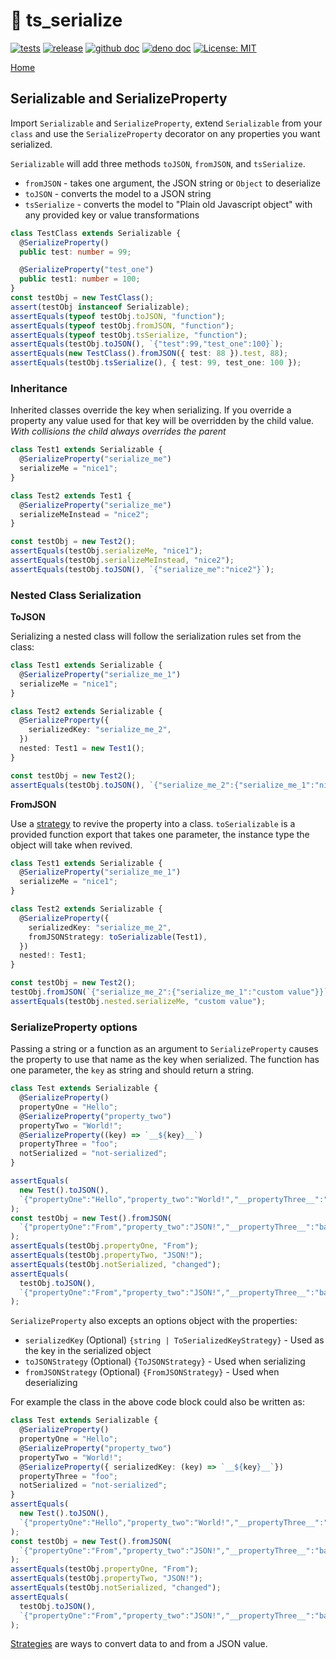 # 🥣 ts_serialize 

[![tests](https://github.com/GameBridgeAI/ts_serialize/workflows/tests/badge.svg)](https://github.com/GameBridgeAI/ts_serialize/workflows/tests/badge.svg) 
[![release](https://github.com/GameBridgeAI/ts_serialize/workflows/release/badge.svg)](https://github.com/GameBridgeAI/ts_serialize/workflows/release/badge.svg) 
[![github doc](https://img.shields.io/badge/github-doc-5279AA.svg)](https://gamebridgeai.github.io/ts_serialize)
[![deno doc](https://doc.deno.land/badge.svg)](https://doc.deno.land/https/deno.land/x/ts_serialize/mod.ts)
[![License: MIT](https://img.shields.io/badge/License-MIT-yellow.svg)](https://opensource.org/licenses/MIT)

[Home](./index)

## Serializable and SerializeProperty

Import `Serializable` and `SerializeProperty`, extend `Serializable` from your `class`
and use the `SerializeProperty` decorator on any properties you want serialized.

`Serializable` will add three methods `toJSON`, `fromJSON`, and `tsSerialize`. 
- `fromJSON` - takes one argument, the JSON string or `Object` to deserialize
- `toJSON` - converts the model to a JSON string
- `tsSerialize` - converts the model to "Plain old Javascript object" with any provided key or value transformations

```ts
class TestClass extends Serializable {
  @SerializeProperty()
  public test: number = 99;

  @SerializeProperty("test_one")
  public test1: number = 100;
}
const testObj = new TestClass();
assert(testObj instanceof Serializable);
assertEquals(typeof testObj.toJSON, "function");
assertEquals(typeof testObj.fromJSON, "function");
assertEquals(typeof testObj.tsSerialize, "function");
assertEquals(testObj.toJSON(), `{"test":99,"test_one":100}`);
assertEquals(new TestClass().fromJSON({ test: 88 }).test, 88);
assertEquals(testObj.tsSerialize(), { test: 99, test_one: 100 });
```
### Inheritance

Inherited classes override the key when serializing. If you override
a property any value used for that key will be overridden by the
child value. _With collisions the child always overrides the parent_

```ts
class Test1 extends Serializable {
  @SerializeProperty("serialize_me")
  serializeMe = "nice1";
}

class Test2 extends Test1 {
  @SerializeProperty("serialize_me")
  serializeMeInstead = "nice2";
}

const testObj = new Test2();
assertEquals(testObj.serializeMe, "nice1");
assertEquals(testObj.serializeMeInstead, "nice2");
assertEquals(testObj.toJSON(), `{"serialize_me":"nice2"}`);
```

### Nested Class Serialization

**ToJSON**

Serializing a nested class will follow the serialization rules set from the class:

```ts
class Test1 extends Serializable {
  @SerializeProperty("serialize_me_1")
  serializeMe = "nice1";
}

class Test2 extends Serializable {
  @SerializeProperty({
    serializedKey: "serialize_me_2",
  })
  nested: Test1 = new Test1();
}

const testObj = new Test2();
assertEquals(testObj.toJSON(), `{"serialize_me_2":{"serialize_me_1":"nice1"}}`);
```

**FromJSON**

Use a [strategy](./strategies) to revive the property into a class. `toSerializable` is 
a provided function export that takes one parameter, the instance type the object 
will take when revived.

```ts
class Test1 extends Serializable {
  @SerializeProperty("serialize_me_1")
  serializeMe = "nice1";
}

class Test2 extends Serializable {
  @SerializeProperty({
    serializedKey: "serialize_me_2",
    fromJSONStrategy: toSerializable(Test1),
  })
  nested!: Test1;
}

const testObj = new Test2();
testObj.fromJSON(`{"serialize_me_2":{"serialize_me_1":"custom value"}}`);
assertEquals(testObj.nested.serializeMe, "custom value");
```

### SerializeProperty options

Passing a string or a function as an argument to `SerializeProperty` causes the property to use
that name as the key when serialized. The function has one parameter, the `key` as string and 
should return a string.

```ts
class Test extends Serializable {
  @SerializeProperty()
  propertyOne = "Hello";
  @SerializeProperty("property_two")
  propertyTwo = "World!";
  @SerializeProperty((key) => `__${key}__`)
  propertyThree = "foo";
  notSerialized = "not-serialized";
}

assertEquals(
  new Test().toJSON(),
  `{"propertyOne":"Hello","property_two":"World!","__propertyThree__":"foo"}`,
);
const testObj = new Test().fromJSON(
  `{"propertyOne":"From","property_two":"JSON!","__propertyThree__":"bar","notSerialized":"changed"}`,
);
assertEquals(testObj.propertyOne, "From");
assertEquals(testObj.propertyTwo, "JSON!");
assertEquals(testObj.notSerialized, "changed");
assertEquals(
  testObj.toJSON(),
  `{"propertyOne":"From","property_two":"JSON!","__propertyThree__":"bar"}`,
);
```

`SerializeProperty` also excepts an options object with the properties:

- `serializedKey` (Optional) `{string | ToSerializedKeyStrategy}` - Used as the key in the serialized object
- `toJSONStrategy` (Optional) `{ToJSONStrategy}` - Used when serializing
- `fromJSONStrategy` (Optional) `{FromJSONStrategy}` - Used when deserializing

For example the class in the above code block could also be written as:

```ts
class Test extends Serializable {
  @SerializeProperty()
  propertyOne = "Hello";
  @SerializeProperty("property_two")
  propertyTwo = "World!";
  @SerializeProperty({ serializedKey: (key) => `__${key}__`})
  propertyThree = "foo";
  notSerialized = "not-serialized";
}
assertEquals(
  new Test().toJSON(),
  `{"propertyOne":"Hello","property_two":"World!","__propertyThree__":"foo"}`,
);
const testObj = new Test().fromJSON(
  `{"propertyOne":"From","property_two":"JSON!","__propertyThree__":"bar","notSerialized":"changed"}`,
);
assertEquals(testObj.propertyOne, "From");
assertEquals(testObj.propertyTwo, "JSON!");
assertEquals(testObj.notSerialized, "changed");
assertEquals(
  testObj.toJSON(),
  `{"propertyOne":"From","property_two":"JSON!","__propertyThree__":"bar"}`,
);
```

[Strategies](./strategies) are ways to convert data to and from a JSON value.